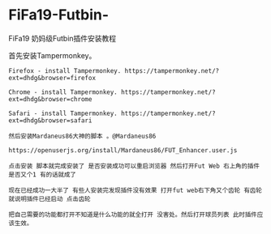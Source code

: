 # FiFa19-Futbin-
FiFa19 奶妈级Futbin插件安装教程

首先安装Tampermonkey。

    Firefox - install Tampermonkey. https://tampermonkey.net/?ext=dhdg&browser=firefox
    
    Chrome - install Tampermonkey. https://tampermonkey.net/?ext=dhdg&browser=chrome
    
    Safari - install Tampermonkey. https://tampermonkey.net/?ext=dhdg&browser=safari
    
    然后安装Mardaneus86大神的脚本 。@Mardaneus86
    
    https://openuserjs.org/install/Mardaneus86/FUT_Enhancer.user.js
    
    点击安装 脚本就完成安装了 是否安装成功可以重启浏览器 然后打开Fut Web 右上角的插件是否又个1 有的话就成了 
    
    现在已经成功一大半了 有些人安装完发现插件没有效果 打开fut web右下角又个齿轮 有齿轮就说明插件已经启动 点击齿轮
    
    把自己需要的功能都打开不知道是什么功能的就全打开 没害处。然后打开球员列表 此时插件应该生效。
